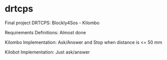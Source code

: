 # drtcps
Final project DRTCPS: Blockly4Sos - Kilombo

Requirements Definitions: Almost done

Kilombo Implementation: Ask/Answer and Stop when distance is <= 50 mm

Kilobot Implementation: Just ask/answer
